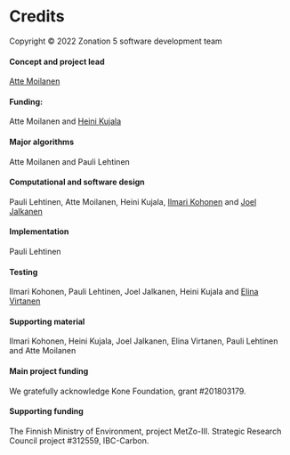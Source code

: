 # Credits

Copyright © 2022 Zonation 5 software development team

#### Concept and project lead
[Atte Moilanen](attemoilanen.md)

#### Funding: 
Atte Moilanen and [Heini Kujala](heinikujala.md)

#### Major algorithms 
Atte Moilanen and Pauli Lehtinen

#### Computational and software design
Pauli Lehtinen, Atte Moilanen, Heini Kujala, [Ilmari Kohonen](ilmarikohonen.md) and [Joel Jalkanen](joeljalkanen.md)

#### Implementation
Pauli Lehtinen

#### Testing 
Ilmari Kohonen, Pauli Lehtinen, Joel Jalkanen, Heini Kujala and [Elina Virtanen](elinavirtanen.md)

#### Supporting material
Ilmari Kohonen, Heini Kujala, Joel Jalkanen, Elina Virtanen, Pauli Lehtinen and Atte Moilanen

#### Main project funding
We gratefully acknowledge Kone Foundation, grant #201803179.

#### Supporting funding
The Finnish Ministry of Environment, project MetZo-III.
Strategic Research Council project #312559, IBC-Carbon.
